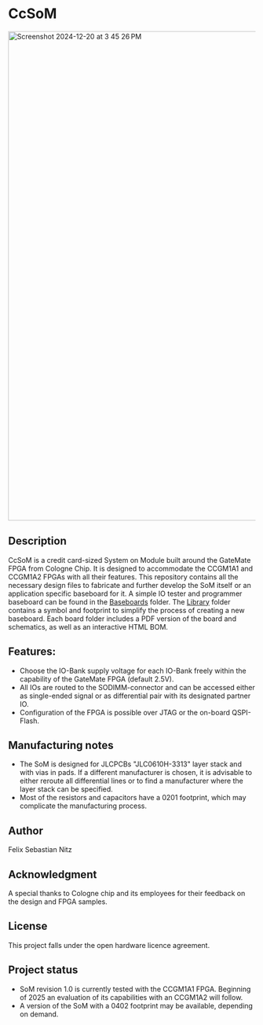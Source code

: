 # CcSoM
<img width="996" alt="Screenshot 2024-12-20 at 3 45 26 PM" src="https://github.com/user-attachments/assets/f41803c0-8ab7-4e95-b333-6015812fb324" />

## Description
CcSoM is a credit card-sized System on Module built around the GateMate FPGA from Cologne Chip. It is designed to accommodate the CCGM1A1 and CCGM1A2 FPGAs with all their features. 
This repository contains all the necessary design files to fabricate and further develop the SoM itself or an application specific baseboard for it. 
A simple IO tester and programmer baseboard can be found in the [Baseboards](Baseboards) folder.
The [Library](Library) folder contains a symbol and footprint to simplify the process of creating a new baseboard. 
Each board folder includes a PDF version of the board and schematics, as well as an interactive HTML BOM.

## Features: 
  - Choose the IO-Bank supply voltage for each IO-Bank freely within the capability of the GateMate FPGA (default 2.5V).
  - All IOs are routed to the SODIMM-connector and can be accessed either as single-ended signal or as differential pair with its designated partner IO.
  - Configuration of the FPGA is possible over JTAG or the on-board QSPI-Flash.

## Manufacturing notes
- The SoM is designed for JLCPCBs "JLC0610H-3313" layer stack and with vias in pads. If a different manufacturer is chosen, it is advisable to either reroute all differential lines or to find a manufacturer where the layer stack can be specified.
- Most of the resistors and capacitors have a 0201 footprint, which may complicate the manufacturing process. 

## Author
Felix Sebastian Nitz

## Acknowledgment
A special thanks to Cologne chip and its employees for their feedback on the design and FPGA samples.

## License
This project falls under the open hardware licence agreement.

## Project status
- SoM revision 1.0 is currently tested with the CCGM1A1 FPGA. Beginning of 2025 an evaluation of its capabilities with an CCGM1A2 will follow.
- A version of the SoM with a 0402 footprint may be available, depending on demand.

